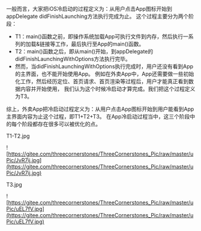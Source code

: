 一般而言，大家把iOS冷启动的过程定义为：从用户点击App图标开始到appDelegate didFinishLaunching方法执行完成为止。
这个过程主要分为两个阶段：

- T1：main()函数之前，即操作系统加载App可执行文件到内存，然后执行一系列的加载&链接等工作，最后执行至App的main()函数。
- T2：main()函数之后，即从main()开始，到appDelegate的didFinishLaunchingWithOptions方法执行完毕。
- 然而，当didFinishLaunchingWithOptions执行完成时，用户还没有看到App的主界面，也不能开始使用App。
例如在外卖App中，App还需要做一些初始化工作，然后经历定位、首页请求、首页渲染等过程后，用户才能真正看到数据内容并开始使用，
我们认为这个时候冷启动才算完成。我们把这个过程定义为T3。

综上，外卖App把冷启动过程定义为：从用户点击App图标开始到用户能看到App主界面内容为止这个过程，即T1+T2+T3。
在App冷启动过程当中，这三个阶段中的每个阶段都存在很多可以被优化的点。

T1-T2.jpg

![https://gitee.com/threecornerstones/ThreeCornerstones_Pic/raw/master/uPic/JvR7ij.jpg](https://gitee.com/threecornerstones/ThreeCornerstones_Pic/raw/master/uPic/JvR7ij.jpg)

T3.jpg

![https://gitee.com/threecornerstones/ThreeCornerstones_Pic/raw/master/uPic/uEL7fV.jpg](https://gitee.com/threecornerstones/ThreeCornerstones_Pic/raw/master/uPic/uEL7fV.jpg)